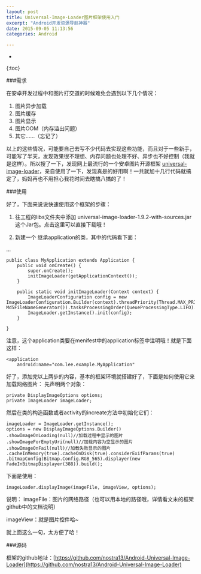 ```yaml
---
layout: post
title: Universal-Image-Loader图片框架使用入门
excerpt: "Android开发资源导航神器"
date: 2015-09-05 11:13:56
categories: Android

---
```


* 
{:toc}

 
###需求
 
在安卓开发过程中和图片打交道的时候难免会遇到以下几个情况：

1. 图片异步加载
2. 图片缓存
3. 图片显示
4. 图片OOM（内存溢出问题）
5. 其它……（忘记了）

以上的这些情况，可能要自己去写不少代码去实现这些功能，而且对于一些新手，可能写了半天，发现效果很不理想、内存问题也处理不好、异步也不好控制（我就是这样）。所以搜了一下，发现网上最流行的一个安卓图片开源框架 [universal-image-loader](https://github.com/nostra13/Android-Universal-Image-Loader)，亲自使用了一下，发现真是的好用啊！一共就加十几行代码就搞定了，妈妈再也不用担心我花时间去瞎搞八搞的了！

###使用

好了，下面来说说快速使用这个框架的步骤：

1. 往工程的libs文件夹中添加 universal-image-loader-1.9.2-with-sources.jar 这个Jar包。点击这里可以直接下载哦！

2. 新建一个 继承application的类，其中的代码看下面：

...

	public class MyApplication extends Application {  
		public void onCreate() {  
		    super.onCreate();  
		    initImageLoader(getApplicationContext());  
		}  
		
		public static void initImageLoader(Context context) {  
    	    ImageLoaderConfiguration config = new ImageLoaderConfiguration.Builder(context).threadPriority(Thread.MAX_PRIORITY).denyCacheImageMultipleSizesInMemory().diskCacheFileNameGenerator(new Md5FileNameGenerator()).tasksProcessingOrder(QueueProcessingType.LIFO).writeDebugLogs().build();  
		    ImageLoader.getInstance().init(config);  
	    }  
  
	}  


注意，这个application类要在menifest中的application标签中注明哦！就是下面这样：

	<application
        android:name="com.lee.example.MyApplication"


好了，添加完以上两步的内容，基本的框架环境就搭建好了，下面是如何使用它来加载网络图片：
先声明两个对象：

	private DisplayImageOptions options;
	private ImageLoader imageLoader;

然后在类的构造函数或者activity的increate方法中初始化它们：

	imageLoader = ImageLoader.getInstance();
	options = new DisplayImageOptions.Builder()
	.showImageOnLoading(null)//加载过程中显示的图片
	.showImageForEmptyUri(null)//加载内容为空显示的图片
	.showImageOnFail(null)//加载失败显示的图片
	.cacheInMemory(true).cacheOnDisk(true).considerExifParams(true)
	.bitmapConfig(Bitmap.Config.RGB_565).displayer(new FadeInBitmapDisplayer(388)).build();
	
下面是使用：

	imageLoader.displayImage(imageFile, imageView, options);

说明：
imageFile：图片的网络路径（也可以用本地的路径哦，详情看文末的框架github中的文档说明）

imageView：就是图片控件哈~

就上面这么一句，太方便了哈！


###源码

框架的github地址：[https://github.com/nostra13/Android-Universal-Image-Loader](https://github.com/nostra13/Android-Universal-Image-Loader)
